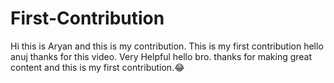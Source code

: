 # First-Contribution
Hi this is Aryan and this is my contribution.
This is my first contribution
hello anuj thanks for this video. Very Helpful
hello bro. thanks for making great content and this is my first contribution.😂
